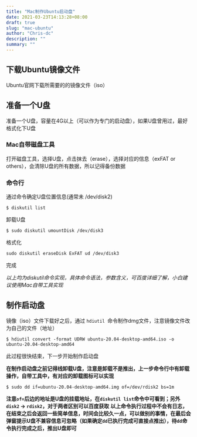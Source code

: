 ```yaml
---
title: "Mac制作Ubuntu启动盘"
date: 2021-03-23T14:13:28+08:00
draft: true
slug: "mac-ubuntu"
author: "Chris-dc"
description: ""
summary: ""
---
```


## 下载Ubuntu镜像文件
Ubuntu官网下载所需要的的镜像文件（iso）

## 准备一个U盘
准备一个U盘，容量在4G以上（可以作为专门的启动盘），如果U盘曾用过，最好格式化下U盘

### Mac自带磁盘工具
打开磁盘工具，选择U盘，点击抹去（erase），选择对应的信息（exFAT or others），会清除U盘的所有数据，所以记得备份数据

### 命令行
通过命令确定U盘位置信息(通常未 /dev/disk2)
```shell
$ diskutil list
```
卸载U盘
```shell
$ sudo diskutil umountDisk /dev/disk3
```

格式化
```shell
sudo diskutil eraseDisk ExFAT ud /dev/disk3 
```
完成

_以上均为diskutil命令实现，具体命令语法，参数含义，可百度详细了解，小白建议使用Mac自带工具实现_

## 制作启动盘
镜像（iso）文件下载好之后，通过 `hdiutil `命令制作dmg文件，注意镜像文件改为自己的文件（地址）
```shell
$ hdiutil convert -format UDRW ubuntu-20.04-desktop-amd64.iso -o ubuntu-20.04-desktop-amd64
```
此过程很快结束，下一步开始制作启动盘

**在制作启动盘之前记得线卸载U盘，注意是卸载不是推出，上一步命令行中有卸载操作，自带工具中，有对应的卸载图标可以实现**

```shell
$ sudo dd if=ubuntu-20.04-desktop-amd64.img of=/dev/rdisk2 bs=1m
```
**注意`of=`后边的地址是U盘的挂载地址，在`diskutil list`命令中可看到；另外`disk2` -> `rdisk2`，对于两者区别可以百度获取**
**以上命令执行过程中不会有日志，在结束之后会返回一些简单信息，时间会比较久一点，可以做别的事情，在最后会弹窗提示U盘不兼容信息可忽略（如果确定`dd`已执行完成可直接点推出），待`dd`命令执行完成之后，推出U盘即可**

